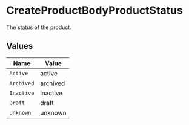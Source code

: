 # CreateProductBodyProductStatus

The status of the product.


## Values

| Name       | Value      |
| ---------- | ---------- |
| `Active`   | active     |
| `Archived` | archived   |
| `Inactive` | inactive   |
| `Draft`    | draft      |
| `Unknown`  | unknown    |